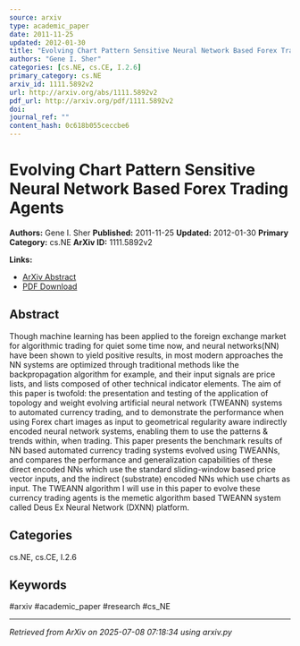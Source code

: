```yaml
---
source: arxiv
type: academic_paper
date: 2011-11-25
updated: 2012-01-30
title: "Evolving Chart Pattern Sensitive Neural Network Based Forex Trading Agents"
authors: "Gene I. Sher"
categories: [cs.NE, cs.CE, I.2.6]
primary_category: cs.NE
arxiv_id: 1111.5892v2
url: http://arxiv.org/abs/1111.5892v2
pdf_url: http://arxiv.org/pdf/1111.5892v2
doi:
journal_ref: ""
content_hash: 0c618b055ceccbe6
---
```


# Evolving Chart Pattern Sensitive Neural Network Based Forex Trading Agents

**Authors:** Gene I. Sher
**Published:** 2011-11-25
**Updated:** 2012-01-30
**Primary Category:** cs.NE
**ArXiv ID:** 1111.5892v2

**Links:**
- [ArXiv Abstract](http://arxiv.org/abs/1111.5892v2)
- [PDF Download](http://arxiv.org/pdf/1111.5892v2)


## Abstract

Though machine learning has been applied to the foreign exchange market for
algorithmic trading for quiet some time now, and neural networks(NN) have been
shown to yield positive results, in most modern approaches the NN systems are
optimized through traditional methods like the backpropagation algorithm for
example, and their input signals are price lists, and lists composed of other
technical indicator elements. The aim of this paper is twofold: the
presentation and testing of the application of topology and weight evolving
artificial neural network (TWEANN) systems to automated currency trading, and
to demonstrate the performance when using Forex chart images as input to
geometrical regularity aware indirectly encoded neural network systems,
enabling them to use the patterns & trends within, when trading. This paper
presents the benchmark results of NN based automated currency trading systems
evolved using TWEANNs, and compares the performance and generalization
capabilities of these direct encoded NNs which use the standard sliding-window
based price vector inputs, and the indirect (substrate) encoded NNs which use
charts as input. The TWEANN algorithm I will use in this paper to evolve these
currency trading agents is the memetic algorithm based TWEANN system called
Deus Ex Neural Network (DXNN) platform.

## Categories

cs.NE, cs.CE, I.2.6





## Keywords

#arxiv #academic_paper #research #cs_NE

---
*Retrieved from ArXiv on 2025-07-08 07:18:34 using arxiv.py*
